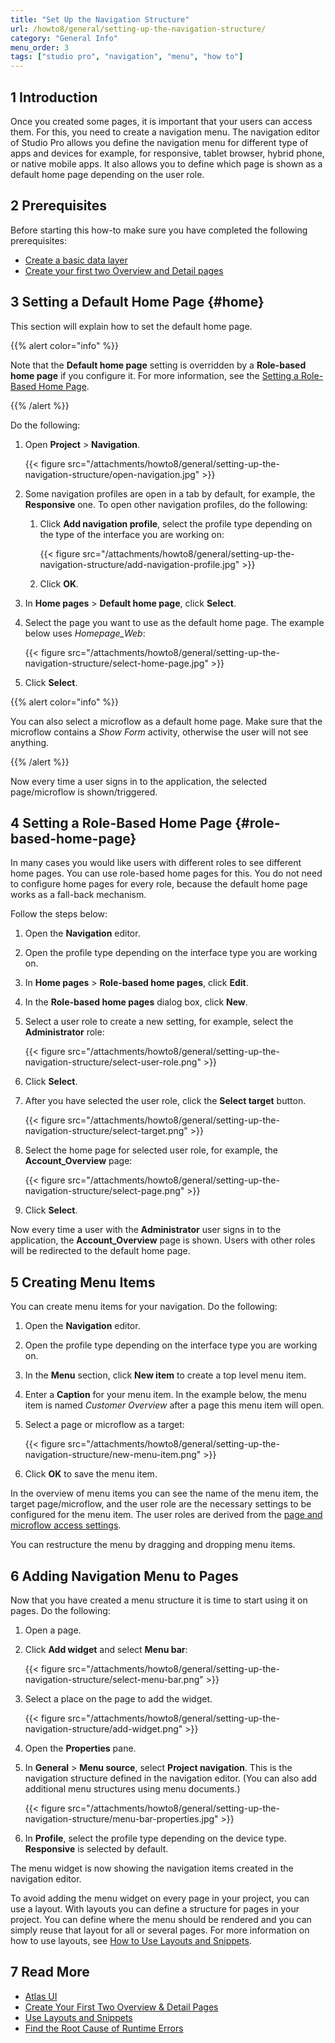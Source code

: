 ```yaml
---
title: "Set Up the Navigation Structure"
url: /howto8/general/setting-up-the-navigation-structure/
category: "General Info"
menu_order: 3
tags: ["studio pro", "navigation", "menu", "how to"]
---
```

## 1 Introduction

Once you created some pages, it is important that your users can access them. For this, you need to create a navigation menu. The navigation editor of Studio Pro allows you define the navigation menu for different type of apps and devices for example, for responsive, tablet browser, hybrid phone, or native mobile apps. It also allows you to define which page is shown as a default home page depending on the user role.

## 2 Prerequisites

Before starting this how-to make sure you have completed the following prerequisites:

*   [Create a basic data layer](/howto8/data-models/create-a-basic-data-layer/)
*   [Create your first two Overview and Detail pages](/howto8/front-end/create-your-first-two-overview-and-detail-pages/)

## 3 Setting a Default Home Page {#home}

This section will explain how to set the default home page. 

{{% alert color="info" %}}

Note that the **Default home page** setting is overridden by a **Role-based home page** if you configure it. For more information, see the [Setting a Role-Based Home Page](#role-based-home-page).

{{% /alert %}}

Do the following:

1.  Open **Project** > **Navigation**.

    {{< figure src="/attachments/howto8/general/setting-up-the-navigation-structure/open-navigation.jpg" >}}

2. Some navigation profiles are open in a tab by default, for example, the **Responsive** one. To open other navigation profiles, do the following:

    1. Click **Add navigation profile**, select the profile type depending on the type of the interface you are working on:

       {{< figure src="/attachments/howto8/general/setting-up-the-navigation-structure/add-navigation-profile.jpg" >}}

    2. Click **OK**.

3. In **Home pages** > **Default home page**, click **Select**.

4. Select the page you want to use as the default home page. The example below uses *Homepage_Web*:

    {{< figure src="/attachments/howto8/general/setting-up-the-navigation-structure/select-home-page.jpg" >}}

5. Click **Select**.

{{% alert color="info" %}}

You can also select a microflow as a default home page. Make sure that the microflow contains a *Show Form* activity, otherwise the user will not see anything.

{{% /alert %}}

Now every time a user signs in to the application, the selected page/microflow is shown/triggered.

## 4 Setting a Role-Based Home Page {#role-based-home-page}

In many cases you would like users with different roles to see different home pages. You can use role-based home pages for this. You do not need to configure home pages for every role, because the default home page works as a fall-back mechanism. 

Follow the steps below:

1.  Open the **Navigation** editor.
2.  Open the profile type depending on the interface type you are working on. 
3.  In **Home pages** > **Role-based home pages**, click **Edit**.
4.  In the **Role-based home pages** dialog box, click **New**.
5.  Select a user role to create a new setting, for example, select the **Administrator** role:

    {{< figure src="/attachments/howto8/general/setting-up-the-navigation-structure/select-user-role.png" >}}

6.  Click **Select**.
7.  After you have selected the user role, click the **Select target** button.

    {{< figure src="/attachments/howto8/general/setting-up-the-navigation-structure/select-target.png" >}}

8.  Select the home page for selected user role, for example, the **Account_Overview** page:

    {{< figure src="/attachments/howto8/general/setting-up-the-navigation-structure/select-page.png" >}}

9. Click **Select**.

Now every time a user with the **Administrator** user signs in to the application, the **Account_Overview** page is shown. Users with other roles will be redirected to the default home page.

## 5 Creating Menu Items

You can create menu items for your navigation. Do the following:

1.  Open the **Navigation** editor.
2.  Open the profile type depending on the interface type you are working on. 
3.  In the **Menu** section, click **New item** to create a top level menu item. 
5.  Enter a **Caption** for your menu item. In the example below, the menu item is named *Customer Overview* after a page this menu item will open.
6.  Select a page or microflow as a target:

    {{< figure src="/attachments/howto8/general/setting-up-the-navigation-structure/new-menu-item.png" >}}

7.  Click **OK** to save the menu item.

In the overview of menu items you can see the name of the menu item, the target page/microflow, and the user role are the necessary settings to be configured for the menu item. The user roles are derived from the [page and microflow access settings](/refguide8/module-security/). 

You can restructure the menu by dragging and dropping menu items.

## 6 Adding Navigation Menu to Pages

Now that you have created a menu structure it is time to start using it on pages. Do the following:

1. Open a page.

2.  Click **Add widget** and select **Menu bar**:

    {{< figure src="/attachments/howto8/general/setting-up-the-navigation-structure/select-menu-bar.png" >}}

3.  Select a place on the page to add the widget.

    {{< figure src="/attachments/howto8/general/setting-up-the-navigation-structure/add-widget.png" >}}

4. Open the **Properties** pane.

5. In **General** > **Menu source**, select **Project navigation**. This is the navigation structure defined in the navigation editor. (You can also add additional menu structures using menu documents.)

    {{< figure src="/attachments/howto8/general/setting-up-the-navigation-structure/menu-bar-properties.jpg" >}}

6. In **Profile**, select the profile type depending on the device type. **Responsive** is selected by default.  

The menu widget is now showing the navigation items created in the navigation editor.

To avoid adding the menu widget on every page in your project,  you can use a layout. With layouts you can define a structure for pages in your project. You can define where the menu should be rendered and you can simply reuse that layout for all or several pages. For more information on how to use layouts, see [How to Use Layouts and Snippets](/howto8/front-end/layouts-and-snippets/).

## 7 Read More

* [Atlas UI](/howto8/front-end/atlas-ui/)
* [Create Your First Two Overview & Detail Pages](/howto8/front-end/create-your-first-two-overview-and-detail-pages/)
* [Use Layouts and Snippets](/howto8/front-end/layouts-and-snippets/)
* [Find the Root Cause of Runtime Errors](/howto8/monitoring-troubleshooting/finding-the-root-cause-of-runtime-errors/)
